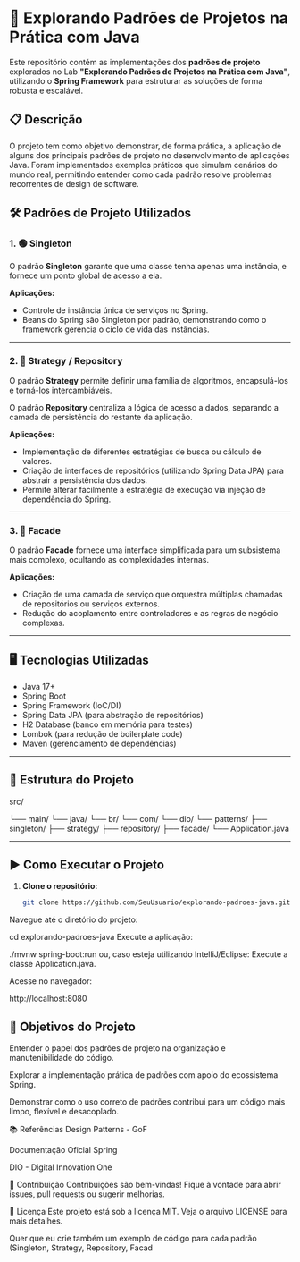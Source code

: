 # 🚀 Explorando Padrões de Projetos na Prática com Java

Este repositório contém as implementações dos **padrões de projeto** explorados no Lab **"Explorando Padrões de Projetos na Prática com Java"**, utilizando o **Spring Framework** para estruturar as soluções de forma robusta e escalável.

## 📋 Descrição

O projeto tem como objetivo demonstrar, de forma prática, a aplicação de alguns dos principais padrões de projeto no desenvolvimento de aplicações Java. Foram implementados exemplos práticos que simulam cenários do mundo real, permitindo entender como cada padrão resolve problemas recorrentes de design de software.

## 🛠️ Padrões de Projeto Utilizados

### 1. 🟢 Singleton
O padrão **Singleton** garante que uma classe tenha apenas uma instância, e fornece um ponto global de acesso a ela.

**Aplicações:**
- Controle de instância única de serviços no Spring.
- Beans do Spring são Singleton por padrão, demonstrando como o framework gerencia o ciclo de vida das instâncias.

---

### 2. 🧩 Strategy / Repository
O padrão **Strategy** permite definir uma família de algoritmos, encapsulá-los e torná-los intercambiáveis.

O padrão **Repository** centraliza a lógica de acesso a dados, separando a camada de persistência do restante da aplicação.

**Aplicações:**
- Implementação de diferentes estratégias de busca ou cálculo de valores.
- Criação de interfaces de repositórios (utilizando Spring Data JPA) para abstrair a persistência dos dados.
- Permite alterar facilmente a estratégia de execução via injeção de dependência do Spring.

---

### 3. 🏢 Facade
O padrão **Facade** fornece uma interface simplificada para um subsistema mais complexo, ocultando as complexidades internas.

**Aplicações:**
- Criação de uma camada de serviço que orquestra múltiplas chamadas de repositórios ou serviços externos.
- Redução do acoplamento entre controladores e as regras de negócio complexas.

---

## 🖥️ Tecnologias Utilizadas
- Java 17+
- Spring Boot
- Spring Framework (IoC/DI)
- Spring Data JPA (para abstração de repositórios)
- H2 Database (banco em memória para testes)
- Lombok (para redução de boilerplate code)
- Maven (gerenciamento de dependências)

---

## 📂 Estrutura do Projeto
src/

└── main/
└── java/
└── br/
└── com/
└── dio/
└── patterns/
├── singleton/
├── strategy/
├── repository/
├── facade/
└── Application.java

---

## ▶️ Como Executar o Projeto

1. **Clone o repositório:**
   ```bash
   git clone https://github.com/SeuUsuario/explorando-padroes-java.git
Navegue até o diretório do projeto:


cd explorando-padroes-java
Execute a aplicação:


./mvnw spring-boot:run
ou, caso esteja utilizando IntelliJ/Eclipse: Execute a classe Application.java.

Acesse no navegador:


http://localhost:8080

## 🎯 Objetivos do Projeto

Entender o papel dos padrões de projeto na organização e manutenibilidade do código.

Explorar a implementação prática de padrões com apoio do ecossistema Spring.

Demonstrar como o uso correto de padrões contribui para um código mais limpo, flexível e desacoplado.

📚 Referências
Design Patterns - GoF

Documentação Oficial Spring

DIO - Digital Innovation One

🤝 Contribuição
Contribuições são bem-vindas! Fique à vontade para abrir issues, pull requests ou sugerir melhorias.

📄 Licença
Este projeto está sob a licença MIT. Veja o arquivo LICENSE para mais detalhes.



Quer que eu crie também um exemplo de código para cada padrão (Singleton, Strategy, Repository, Facad